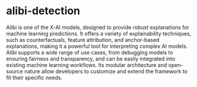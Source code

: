 # alibi-detection
Alibi is one of the X-AI models, designed to provide robust explanations for machine learning predictions. It offers a variety of explainability techniques, such as counterfactuals, feature attribution, and anchor-based explanations, making it a powerful tool for interpreting complex AI models. Alibi supports a wide range of use cases, from debugging models to ensuring fairness and transparency, and can be easily integrated into existing machine learning workflows. Its modular architecture and open-source nature allow developers to customize and extend the framework to fit their specific needs.
